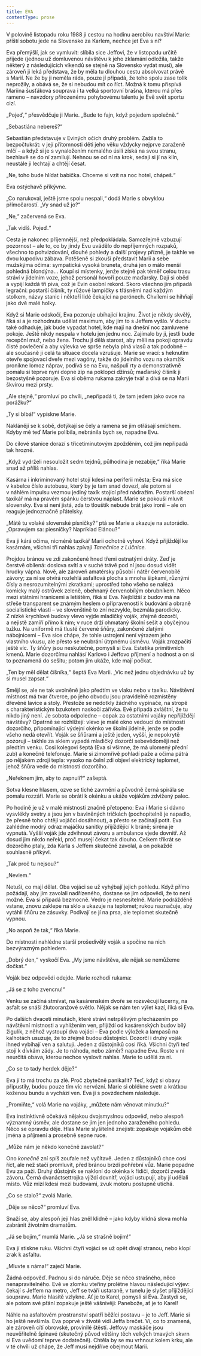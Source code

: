 ```yaml
---
title: EVA
contentType: prose
---
```


  

V polovině listopadu roku 1988 ji cestou na hodinu aerobiku navštíví Marie: příští sobotu jede na Slovensko za Karlem, nechce jet Eva s ní?

Eva přemýšlí, jak se vymluvit: slíbila sice Jeffovi, že v listopadu určitě přijede (jednou už domluvenou návštěvu k jeho zklamání odložila, takže některý z následujících víkendů se stejně na Slovensko vydat musí), ale zároveň ji leká představa, že by měla tu dlouhou cestu absolvovat právě s Marií. Ne že by ji neměla ráda, pouze jí připadá, že toho spolu zase tolik neprožily, a obává se, že si nebudou mít co říct. Možná k tomu přispívá Mariina šusťáková souprava i ta velká sportovní brašna, kterou má přes rameno – navzdory přirozenému pohybovému talentu je Evě svět sportu cizí.

„Pojeď,“ přesvědčuje ji Marie. „Bude to fajn, když pojedem spo­lečně.“

„Sebastiána nebereš?“

Sebastián představuje v Eviných očích druhý problém. Zažila to bezpočtukrát: v její přítomnosti děti jeho věku vždycky nejprve zaraženě mlčí – a když si je s vynaložením nemalého úsilí získá na svou stranu, bezhlavě se do ní zamilují. Nehnou se od ní na krok, sedají si jí na klín, neustále ji lechtají a chtějí česat.

„Ne, toho bude hlídat babička. Chceme si vzít na noc hotel, chápeš.“

Eva ostýchavě přikývne.

„Co narukoval, ještě jsme spolu nespali,“ dodá Marie s obvyklou přímočarostí. „Vy snad už jo?“

„Ne,“ začervená se Eva.

„Tak vidíš. Pojeď.“

  

Cesta je nakonec příjemnější, než předpokládala. Samozřejmě vzbuzují pozornost – ale to, co by jindy Evu uvádělo do nepříjemných rozpaků, všechno to pohvizdování, dlouhé pohledy a další projevy přízně, je takhle ve dvou kupodivu zábava. Potěšeně si zkouší představit Marii a sebe mužskýma očima: sympatická vysoká bruneta, druhá jen o málo menší pohledná blondýna… Koupí si místenky, jenže stejně pak téměř celou trasu stráví v jídelním voze, jehož personál hovoří pouze maďarsky. Dají si oběd a vypijí každá tři piva, což je Evin osobní rekord. Skoro všechno jim připadá legrační: postarší číšník, ty růžové lampičky s třásněmi nad každým stolkem, názvy stanic i někteří lidé čekající na perónech. Chvílemi se hihňají jako dvě malé holky.

Když si Marie odskočí, Eva pozoruje ubíhající krajinu. Život je někdy skvělý, říká si a je rozhodnuta udělat maximum, aby jim to s Jeffem vyšlo. V duchu také odhaduje, jak bude vypadat hotel, kde mají na dnešní noc zamluvené pokoje. Ještě nikdy nespala v hotelu jen jednu noc. Zajímalo by ji, jestli bude recepční muž, nebo žena. Trochu jí dělá starost, aby měli na pokoji opravdu čisté povlečení a aby výlevka ve sprše nebyla plná vlasů a tak podobně – ale současně ji celá ta situace docela vzrušuje. Marie se vrací: s heknutím otevře spojovací dveře mezi vagóny, takže do jídelního vozu na okamžik pronikne lomoz náprav, podívá se na Evu, našpulí rty a demonstrativně pomalu si teprve nyní dopne zip na poklopci džínsů; maďarský číšník ji bezostyšně pozoruje. Eva si oběma rukama zakryje tvář a dívá se na Marii škvírou mezi prsty.

„Ale stejně,“ promluví po chvíli, „nepřipadá ti, že tam jedem jako ovce na porážku?“

„Ty si blbá!“ vypískne Marie.

Naklánějí se k sobě, dotýkají se čely a ramena se jim otřásají smíchem. Kdyby mě teď Marie políbila, nebránila bych se, napadne Evu.

Do cílové stanice dorazí s třicetiminutovým zpožděním, což jim nepřipadá tak hrozné.

„Když vydrželi nesouložit sedm tejdnů, půlhodina je nezabije,“ říká Marie snad až příliš nahlas.

Kasárna i inkriminovaný hotel stojí kdesi na periferii města; Eva má sice v kabelce číslo autobusu, který by je tam snad dovezl, ale potom si v náhlém impulsu vezmou jediný taxík stojící před nádražím. Postarší obézní taxíkář má na pravém spánku čerstvou náplast. Marie se pokouší mluvit slovensky. Eva si není jistá, zda to tlouštík nebude brát jako ironii – ale on reaguje jednoznačně přátelsky.

„Mátě tu volaké slovenské písničky?“ ptá se Marie a ukazuje na autorádio. „Opravujem sa: piesničky? Napríklad Elánou?“

Eva ji kárá očima, nicméně taxíkář Marii ochotně vyhoví. Když přijíždějí ke kasárnám, všichni tři nahlas zpívají _Tanečnice z Lúčnice._

  

Projdou bránou ve zdi zakončené hned třemi ostnatými dráty. Zeď je čerstvě obílená: doslova svítí a v suché trávě pod ní jsou dosud vidět hrudky vápna. Nově, ale zároveň amatérsky působí i nátěr červenobílé závory; za ní se otvírá rozlehlá asfaltová plocha s mnoha šipkami, různými čísly a nesrozumitelnými zkratkami; uprostřed toho všeho se nalézá komicky malý ostrůvek zeleně, obehnaný červenobílým obrubníkem. Něco mezi státními hranicemi a letištěm, říká si Eva. Nejbližší z budov má na střeše transparent se známým heslem o připravenosti k budování a obraně socialistické vlasti – ve slovenštině to zní nezvykle, bezmála parodicky. Z nízké krychlové budovy vlevo vyjde mladičký voják, zřejmě dozorčí, a nejistě zamíří přímo k nim; v ruce drží ohmataný školní sešit a obyčejnou tužku. Na uniformě má tlusté červené šňůry, zakončené zlatými nábojnicemi – Eva sice chápe, že tohle ustrojení není výrazem jeho vlastního vkusu, ale přesto se neubrání útrpnému úsměvu. Voják zrozpačití ještě víc. Ty šňůry jsou neskutečné, pomyslí si Eva. Estetika primitivních kmenů. Marie dozorčímu nahlásí Karlovo i Jeffovo příjmení a hodnost a on si to poznamená do sešitu; potom jim ukáže, kde mají počkat.

„Ten by měl dělat číšníka,“ šeptá Eva Marii. „Víc než jednu objednávku už by si musel zapsat.“

Smějí se, ale ne tak uvolněně jako předtím ve vlaku nebo v taxíku. Návštěvní místnost má tvar čtverce, po jeho obvodu jsou pravidelně rozmístěny dřevěné lavice a stoly. Přestože se nedotkly žádného vypínače, na stropě s charakteristickým bzukotem naskočí zářivka. Evě připadá zvláštní, že tu nikdo jiný není. Je sobota odpoledne – copak za ostatními vojáky nepřijíždějí návštěvy? Opatrně se rozhlížejí: vlevo je malé okno vedoucí do místnosti dozorčího, připomínající výdejní okénko ve školní jídelně, jenže se podle všeho nedá otevřít. Voják se šňůrami a ještě jeden, vyšší, je nepokrytě pozorují – takhle za sklem vypadá mladičký dozorčí sebevědoměji než předtím venku. Cosi kolegovi šeptá (Eva si všimne, že má ulomený přední zub) a konečně telefonuje. Marie si zimomřivě pohladí paže a očima pátrá po nějakém zdroji tepla: vysoko na čelní zdi objeví elektrický teplomet, jehož šňůra vede do místnosti dozorčího.

„Neřeknem jim, aby to zapnuli?“ zašeptá.

Sotva klesne hlasem, ozve se tiché zavrnění a původně černá spirála se pomalu rozzáří. Marie se obrátí k okénku a ukáže vojákům zdvižený palec.

  

Po hodině je už v malé místnosti značně přetopeno: Eva i Marie si dávno vysvlékly svetry a jsou jen v bavlněných tričkách (pochopitelně je napadlo, že přesně toho chtějí vojáčci dosáhnout), a přesto se začínají potit. Eva zahlédne modrý odraz majáčku sanitky přijíždějící k bráně; siréna je vypnutá. Vyšší voják jde zdvihnout závoru a ambulance vjede dovnitř. Až dosud jim nikdo neřekl, proč musejí čekat tak dlouho. Celkem třikrát se dozorčího ptaly, zda Karla s Jeffem skutečně zavolal, a on pokaždé souhlasně přikývl.

„Tak proč tu nejsou?“

„Neviem.“

Netuší, co mají dělat. Oba vojáci se už vyhýbají jejich pohledu. Když přímo požádají, aby jim zavolali nadřízeného, dostane se jim odpovědi, že to není možné. Eva si připadá bezmocně. Vedro je nesnesitelné. Marie podrážděně vstane, znovu zaklepe na sklo a ukazuje na teplomet; rukou naznačuje, aby vytáhli šňůru ze zásuvky. Podívají se jí na prsa, ale teplomet skutečně vypnou.

„No aspoň že tak,“ říká Marie.

Do místnosti nahlédne starší prošedivělý voják a spočine na nich bezvýrazným pohledem.

„Dobrý den,“ vyskočí Eva. „My jsme návštěva, ale nějak se nemůžeme dočkat.“

Voják bez odpovědi odejde. Marie rozhodí rukama:

„Já se z toho zvencnu!“

Venku se začíná stmívat, na kasárenském dvoře se rozsvěcují lucerny, na asfalt se snáší žlutooranžové světlo. Nějak se nám ten výlet kazí, říká si Eva.

  

Po dalších dvaceti minutách, které stráví netrpělivým přecházením po návštěvní místnosti a vyhlížením ven, přijíždí od kasárenských budov bílý žigulík, z něhož vystoupí dva vojáci – Eva podle výložek a lampasů na kalhotách usuzuje, že to zřejmě budou důstojníci. Dozorčí i druhý voják ihned vybíhají ven a salutují. Jeden z důstojníků cosi říká. Všichni čtyři teď stojí k dívkám zády. Je to náhoda, nebo záměr? napadne Evu. Roste v ní neurčitá obava, kterou nechce vyslovit nahlas. Marie to udělá za ni.

„Co se to tady herdek děje?“

Eva jí to má trochu za zlé. Proč zbytečně panikařit? Teď, když si obavy připustily, budou pouze tím víc nervózní. Marie si oblékne svetr a krátkou koženou bundu a vychází ven. Eva ji s povzdechem následuje.

„Promiňte,“ volá Marie na vojáky, „můžete nám věnovat minutku?“

Eva instinktivně očekává nějakou dvojsmyslnou odpověď, nebo alespoň významný úsměv, ale dostane se jim jen jednoho zaraženého pohledu. Něco se opravdu děje. Hlas Marie slyšitelně znejistí: zopakuje vojákům obě jména a příjmení a prosebně sepne ruce.

„Může nám je někdo konečně zavolat?“

Ono _konečně_ zní spíš zoufale než vyčítavě. Jeden z důstojníků chce cosi říct, ale než stačí promluvit, před bránou brzdí pohřební vůz. Marie popadne Evu za paži. Druhý důstojník se nakloní do okénka k řidiči, dozorčí zvedá závoru. Černá dvanáctsettrojka vjíždí dovnitř, vojáci ustupují, aby jí udělali místo. Vůz mizí kdesi mezi budovami, zvuk motoru postupně utichá.

„Co se stalo?“ zvolá Marie.

„Děje se něco?“ promluví Eva.

Snaží se, aby alespoň její hlas zněl klidně – jako kdyby klidná slova mohla zabránit životním dramatům.

„Já se bojim,“ mumlá Marie. „Já se strašně bojim!“

Eva jí stiskne ruku. Všichni čtyři vojáci se už opět dívají stranou, nebo klopí zrak k asfaltu.

„Mluvte s náma!“ zaječí Marie.

Žádná odpověď. Padnou si do náruče. Děje se něco strašného, něco nenapravitelného. Evě ve zlomku vteřiny prolétne hlavou následující výjev: čekají s Jeffem na metro, Jeff se tváří ustaraně, v tunelu je slyšet přijíždějící soupravu. Marie hlasitě vzlykne. Ať je to Karel, pomyslí si Eva. Zastydí se, ale potom své přání zopakuje ještě vášnivěji: Panebože, ať je to Karel!

Náhle na asfaltovém prostranství spatří běžící postavu – je to Jeff. Marie si ho ještě nevšimla. Eva poprvé v životě vidí Jeffa brečet. Ví, co to znamená, ale zároveň cítí obrovské, provinilé štěstí. Jeffovy maskáče jsou neuvěřitelně špinavé (skutečný původ většiny těch velkých tmavých skvrn si Eva uvědomí teprve dodatečně). Chtěla by se mu vrhnout kolem krku, ale v té chvíli už chápe, že Jeff musí nejdříve obejmout Marii.
